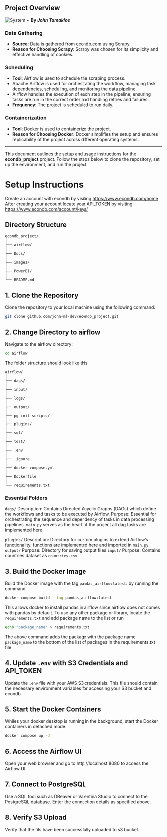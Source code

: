 ## Project Overview
![System](https://github.com/john-ml-dev/econdb_project/assets/78201996/b2e36f97-54a9-4bf1-8d68-799b0eee5b08)
~ **By _John Tamakloe_**
### Data Gathering

- **Source**: Data is gathered from [econdb.com]([https://www.econdb.com/home]) using Scrapy.
- **Reason for Choosing Scrapy**: Scrapy was chosen for its simplicity and effective handling of cookies.

### Scheduling

- **Tool**: Airflow is used to schedule the scraping process.
- Apache Airflow is used for orchestrating the workflow, managing task dependencies, scheduling, and monitoring the data pipeline.
- Airflow handles the execution of each step in the pipeline, ensuring tasks are run in the correct order and handling retries and failures.
- **Frequency**: The project is scheduled to run daily.

### Containerization

- **Tool**: Docker is used to containerize the project.
- **Reason for Choosing Docker**: Docker simplifies the setup and ensures replicability of the project across different operating systems.
-------------

This document outlines the setup and usage instructions for the **econdb_project** project. Follow the steps below to clone the repository, set up the environment, and run the project.

# Setup Instructions

Create an account with econdb by visiting https://www.econdb.com/home
After creating your account locate your API_TOKEN by visiting https://www.econdb.com/account/keys/

## Directory Structure

```plaintext
econdb_project/
│
├── airflow/
│
├── Docs/
│
├── images/
│
├── PowerBI/  
│
└── README.md
```

## 1. Clone the Repository
Clone the repository to your local machine using the following command:
```sh
git clone github.com/john-ml-dev/econdb_project.git
```
## 2. Change Directory to airflow
Navigate to the airflow directory:
```sh
cd airflow
```
The folder structure should look like this
```plaintext
airflow/
│
├── dags/
│
├── input/
│
├── logs/
│
├── output/
│
├── pg-init-scripts/
│
├── plugins/
│
├── sql/
│
├── test/
│
├── .env
│
├── .ignore
│
├── docker-compose.yml
│
├── Dockerfile
│
└── requirements.txt
```
### Essential Folders

`dags/`
Description: Contains Directed Acyclic Graphs (DAGs) which define the workflows and tasks to be executed by Airflow.
Purpose: Essential for orchestrating the sequence and dependency of tasks in data processing pipelines. 
`main.py` serves as the heart of the project all dag tasks are implemented here

`plugins/`
Description: Directory for custom plugins to extend Airflow’s functionality.
functions are implemented here and imported in `main.py`
`output/`
Purpose: Directory for saving output files
`input/`
Purpose: Contains countries dataset as `countries.csv`

## 3. Build the Docker Image
Build the Docker image with the tag `pandas_airflow:latest`: by running the command
```sh
docker compose build --tag pandas_airflow:latest
```
This allows docker to install pandas in airflow since airflow does not comes with pandas by default. 
To use any other package or library, locate the `requirements.txt` and add package name to the list or run 
```bash
echo "package_name" > requirements.txt
```
The above command adds the package with the package name `package_name` to the bottom of the list of packages in the requirements.txt file
## 4. Update `.env` with S3 Credentials and API_TOKEN
Update the `.env` file with your AWS S3 credentials. This file should contain the necessary environment variables for accessing your S3 bucket and econdb

## 5. Start the Docker Containers
Whiles your docker desktop is running in the background, start the Docker containers in detached mode:
```sh
docker compose up -d
```
## 6. Access the Airflow UI
Open your web browser and go to http://localhost:8080 to access the Airflow UI.


## 7. Connect to PostgreSQL
Use a SQL tool such as DBeaver or Valentina Studio to connect to the PostgreSQL database. Enter the connection details as specified above.

## 8. Verify S3 Upload
Verify that the fils have been successfully uploaded to s3 bucket.
